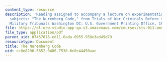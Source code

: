 ```yaml
---
content_type: resource
description: 'Reading assigned to accompany a lecture on experimentation on human
  subjects: "The Nuremberg Code," from Trials of War Criminals Before the Nuremberg
  Military Tribunals Washington DC: U.S. Government Printing Office, 1949.'
file: https://ol-ocw-studio-app-qa.s3.amazonaws.com/courses/sts-011-american-science-ethical-conflicts-and-political-choices-fall-2007/cc8e82065652948675306e0c44450aac_21_nurembrg_code.pdf
file_type: application/pdf
parent_uid: 07457876-ed11-6ada-0955-950e3ad45d79
resourcetype: Document
title: The Nuremberg Code
uid: cc8e8206-5652-9486-7530-6e0c44450aac
---
```

